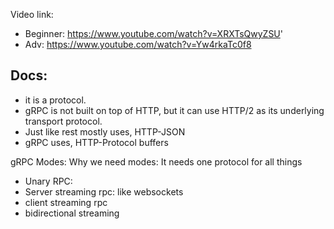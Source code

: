 Video link:
- Beginner: https://www.youtube.com/watch?v=XRXTsQwyZSU'
- Adv: https://www.youtube.com/watch?v=Yw4rkaTc0f8

Docs:
- 


- it is a protocol.
- gRPC is not built on top of HTTP, but it can use HTTP/2 as its underlying transport protocol.
- Just like rest mostly uses, HTTP-JSON
- gRPC uses, HTTP-Protocol buffers

gRPC Modes:
Why we need modes:
It needs one protocol for all things
- Unary RPC: 
- Server streaming rpc: like websockets
- client streaming rpc
- bidirectional streaming
